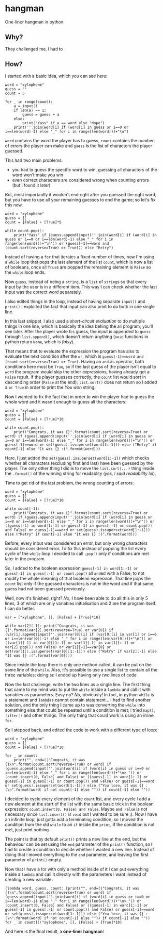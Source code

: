 # hangman
One-liner hangman in python

## Why?
They challenged me, I had to

## How?
I started with a basic idea, which you can see here:

```
word = "xylophone"
guess = ""
count = 5

for _ in range(count):
    a = input()
    if len(a) == 1:
        guess = guess + a
    else:
        print("Yass" if a == word else "Nope")
    print(''.join(word[i] if (word[i] in guess or i==0 or i==len(word)-1) else "_" for i in range(len(word)))+"\n")
```

`word` contains the word the player has to guess, `count` contains the number of errors the player can make and `guess` is the list of characters the player guessed.

This had two main problems:
- you had to guess the specific word to win, guessing all characters of the word won't make you win
- even correct characters are considered wrong when counting errors (but I found it later)

But, most importantly it wouldn't end right after you guessed the right word, but you have to use all  your remaining guesses to end the game; so let's fix this now.

```
word = "xylophone"
guess = []
count = [False] + [True]*5

while count.pop():
    print("Yass" if (guess.append(input(''.join(word[i] if (word[i] in guess or i==0 or i==len(word)-1) else "_" for i in range(len(word)))+"\n")) or (guess[-1]==word and (count.sort(reverse=True) or True))) else "Retry")
```

Instead of having a `for` that iterates a fixed number of times, now I'm using a `while` loop that pops the last element of the list `count`, which is now a list of booleans, once all `True`s are popped the remaining element is `False` so the `while` loop ends.

Now `guess`, instead of being a `string`, is a `list` of `string`s so that every input by the user is in a different item. This way I can check whether the last input was the correct word separately.

I also edited things in the loop, instead of having separate `input()` and `print()` I exploited the fact that input can also print to do both in one single line.

In this last snippet, I also used a _short-circuit evaluation_ to do multiple things in one line, which is basically the idea behing the all program; you'll see later. After the player wrote his guess, the input is appended to `guess` through `list.append()`, which doesn't return anything (`void` functions in python return `None`, which is _falsy_).


That means that to evaluate the expression the program has also to evaluate the next condition after the `or`, which is `guess[-1]==word and (count.sort(reverse=True) or True)`. Having an `and` as operator, both conditions here must be `True`, so if the last guess of the player isn't equal to `word` the program would skip the other expressions, having already got a `False` result. If the player guesses correctly, the `count` list would sort in descending order (`False` at the end); `list.sort()` does not return so I added a `or True` in order to print the _You won_ string.

Now I wanted to fix the fact that in order to win the player had to guess the whole word and it wasn't enough to guess all the characters:

```
word = "xylophone"
guess = []
count = [False] + [True]*10

while count.pop():
    print("Congrats, it was {}".format(count.sort(reverse=True) or word) if (guess.append(input(''.join(word[i] if (word[i] in guess or i==0 or i==len(word)-1) else "_" for i in range(len(word)))+"\n")) or guess[-1]==word or set(guess).issuperset(word[1:-1])) else ("Retry" if count[-1] else "It was {} :(".format(word)))
```

Here, I just added the `set(guess).issuperset(word[1:-1])` which checks whether all characters (excluding first and last) have been guessed by the player. The only other thing I did is to move the `list.sort(...)` thing inside the `.format()` of the winning string for readablity (_yes, I said readability lol_).

Time to get rid of the last problem, the wrong counting of errors:

```
word = "xylophone"
guess = []
count = [False] + [True]*10

while count[-1]:
    print("Congrats, it was {}".format(count.sort(reverse=True) or word) if (guess.append(input(''.join(word[i] if (word[i] in guess or i==0 or i==len(word)-1) else "_" for i in range(len(word)))+"\n")) or ((guess[-1] in word[1:-1] or guess[-1] in guess[:-1] or count.pop()) and False) or guess[-1]==word or set(guess).issuperset(word[1:-1])) else ("Retry" if count[-1] else "It was {} :(".format(word)))
```

Before, every input was considered an error, but only wrong characters should be considered error. To fix this instead of popping the list every cycle of the `while` loop I decided to call `.pop()` only if conditions are met later in the program.

So, I added to the boolean expression `guess[-1] in word[1:-1] or guess[-1] in guess[:-1] or count.pop()` all `and`ed with a False, to not modify the whole meaning of that boolean expression. That line pops the `count` list only if the guessed characters is not in the word and if that same guess had not been guessed previously.

Well, now it's finished, right? _No_, I have been able to do all this in only 5 lines, 3 of which are only variables initialisation and 2 are the program itself. I can do better.

```
var = ["xylophone", [], [False] + [True]*10]

while var[2][-1]: print("Congrats, it was {}".format(var[2].sort(reverse=True) or var[0]) if (var[1].append(input(''.join(var[0][i] if (var[0][i] in var[1] or i==0 or i==len(var[0])-1) else "_" for i in range(len(var[0])))+"\n")) or ((var[1][-1] in var[0][1:-1] or var[1][-1] in var[1][:-1] or var[2].pop()) and False) or var[1][-1]==var[0] or set(var[1]).issuperset(var[0][1:-1])) else ("Retry" if var[2][-1] else "It was {} :(".format(var[0])))
```

Since inside the loop there is only one method called, it can be put on the same line of the `while`. Also, it's possible to use a single list to contain all the three variables; doing so I ended up having only _two_ lines of code.

Now the last challenge, write the two lines as a single line. The first thing that came to my mind was to put the `while` inside a `lambda` and call it with variables as parameters. Easy no? _No_, obviously!
In fact, in python `while` is a statement and `lambda`s cannot contain statement...
I had to find another solution, and the only thing I came up to was converting the `while` into something else that could be repeated until a condition is met; I tried `map()`, `filter()` and other things. The only thing that could work is using an inline `for`.

So I stepped back, and edited the code to work with a different type of loop:


```
word = "xylophone"
guess = []
count = [False] + [True]*10

for _ in count:
    print("", end=(("Congrats, it was {}\n".format(count.sort(reverse=True) or word) if (guess.append(input(''.join(word[i] if (word[i] in guess or i==0 or i==len(word)-1) else "_" for i in range(len(word)))+"\n> ")) or (count.insert(0, False) and False) or ((guess[-1] in word[1:-1] or guess[-1] in guess[:-1] or count.pop()) and False) or guess[-1]==word or set(guess).issuperset(word[1:-1])) else ("You lose, it was {} :(\n".format(word) if not count[-1] else "")) if count[-1] else ""))
```

I decided to cycle every element of the `count` list, and every cycle I add a new element at the start of the list with the same basic  trick in the boolean expression: `count.insert(0, False) and False`. Maybe `and False` is not necessary since `list.insert()` is `void` but I wanted to be sure :). Now I have an infinite loop, just gotta add a terminating condition, so I moved the condition from the old `while` to an `if` inside the `print`, if the condition is not met, just print nothing.

The point is that by default `print()` prints a new line at the end, but the behaviour can be set using the `end` parameter of the `print()` function, so I had to create a condition to decide whether I wanted a new line. Instead of doing that I moved everything to the `end` parameter, and leaving the first parameter of `print()` empty.

Now that I have a for with only a method inside of it I can put everything inside a `lambda` and call it directly with the parameters I want instead of creating a new variable:

```
(lambda word, guess, count: [print("", end=(("Congrats, it was {}\n".format(count.sort(reverse=True) or word) if (guess.append(input(''.join(word[i] if (word[i] in guess or i==0 or i==len(word)-1) else "_" for i in range(len(word)))+"\n> ")) or (count.insert(0, False) and False) or ((guess[-1] in word[1:-1] or guess[-1] in guess[:-1] or count.pop()) and False) or guess[-1]==word or set(guess).issuperset(word[1:-1])) else ("You lose, it was {} :(\n".format(word) if not count[-1] else "")) if count[-1] else "")) for _ in count])("xylophone", [], [False] + [True]*10)
```

And here is the final result, a **one-liner hangman**!
